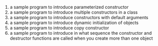 1. a sample program to introduce parameterized constructor
2. a sample program to introduce multiple constructors in a class
3. a sample program to introduce constructors with default arguments
4. a sample program to introduce dynamic initialization of objects
5. a sample program to introduce copy constructor
6. a sample program to introduce in what sequence the constructor and destructor functions are called when you create more than one object
